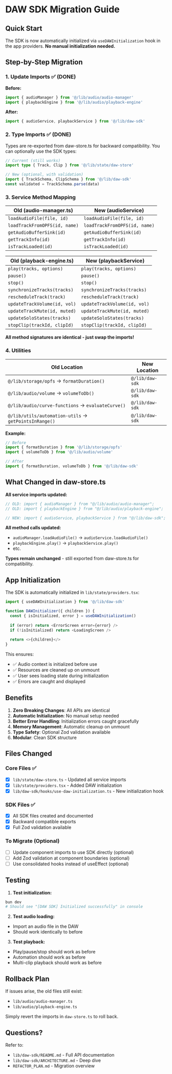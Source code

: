 # DAW SDK Migration Guide

## Quick Start

The SDK is now automatically initialized via `useDAWInitialization` hook in the app providers. **No manual initialization needed.**

## Step-by-Step Migration

### 1. Update Imports ✅ (DONE)

**Before:**
```typescript
import { audioManager } from '@/lib/audio/audio-manager'
import { playbackEngine } from '@/lib/audio/playback-engine'
```

**After:**
```typescript
import { audioService, playbackService } from '@/lib/daw-sdk'
```

### 2. Type Imports ✅ (DONE)

Types are re-exported from daw-store.ts for backward compatibility. You can optionally use the SDK types:

```typescript
// Current (still works)
import type { Track, Clip } from '@/lib/state/daw-store'

// New (optional, with validation)
import { TrackSchema, ClipSchema } from '@/lib/daw-sdk'
const validated = TrackSchema.parse(data)
```

### 3. Service Method Mapping

| Old (audio-manager.ts) | New (audioService) |
|------------------------|-------------------|
| `loadAudioFile(file, id)` | `loadAudioFile(file, id)` |
| `loadTrackFromOPFS(id, name)` | `loadTrackFromOPFS(id, name)` |
| `getAudioBufferSink(id)` | `getAudioBufferSink(id)` |
| `getTrackInfo(id)` | `getTrackInfo(id)` |
| `isTrackLoaded(id)` | `isTrackLoaded(id)` |

| Old (playback-engine.ts) | New (playbackService) |
|--------------------------|----------------------|
| `play(tracks, options)` | `play(tracks, options)` |
| `pause()` | `pause()` |
| `stop()` | `stop()` |
| `synchronizeTracks(tracks)` | `synchronizeTracks(tracks)` |
| `rescheduleTrack(track)` | `rescheduleTrack(track)` |
| `updateTrackVolume(id, vol)` | `updateTrackVolume(id, vol)` |
| `updateTrackMute(id, muted)` | `updateTrackMute(id, muted)` |
| `updateSoloStates(tracks)` | `updateSoloStates(tracks)` |
| `stopClip(trackId, clipId)` | `stopClip(trackId, clipId)` |

**All method signatures are identical - just swap the imports!**

### 4. Utilities

| Old Location | New Location |
|-------------|-------------|
| `@/lib/storage/opfs` → `formatDuration()` | `@/lib/daw-sdk` |
| `@/lib/audio/volume` → `volumeToDb()` | `@/lib/daw-sdk` |
| `@/lib/audio/curve-functions` → `evaluateCurve()` | `@/lib/daw-sdk` |
| `@/lib/utils/automation-utils` → `getPointsInRange()` | `@/lib/daw-sdk` |

**Example:**
```typescript
// Before
import { formatDuration } from '@/lib/storage/opfs'
import { volumeToDb } from '@/lib/audio/volume'

// After
import { formatDuration, volumeToDb } from '@/lib/daw-sdk'
```

## What Changed in daw-store.ts

**All service imports updated:**
```typescript
// OLD: import { audioManager } from "@/lib/audio/audio-manager";
// OLD: import { playbackEngine } from "@/lib/audio/playback-engine";

// NEW: import { audioService, playbackService } from "@/lib/daw-sdk";
```

**All method calls updated:**
- `audioManager.loadAudioFile()` → `audioService.loadAudioFile()`
- `playbackEngine.play()` → `playbackService.play()`
- etc.

**Types remain unchanged** - still exported from daw-store.ts for compatibility.

## App Initialization

The SDK is automatically initialized in `lib/state/providers.tsx`:

```typescript
import { useDAWInitialization } from '@/lib/daw-sdk'

function DAWInitializer({ children }) {
  const { isInitialized, error } = useDAWInitialization()
  
  if (error) return <ErrorScreen error={error} />
  if (!isInitialized) return <LoadingScreen />
  
  return <>{children}</>
}
```

This ensures:
- ✅ Audio context is initialized before use
- ✅ Resources are cleaned up on unmount
- ✅ User sees loading state during initialization
- ✅ Errors are caught and displayed

## Benefits

1. **Zero Breaking Changes**: All APIs are identical
2. **Automatic Initialization**: No manual setup needed
3. **Better Error Handling**: Initialization errors caught gracefully
4. **Memory Management**: Automatic cleanup on unmount
5. **Type Safety**: Optional Zod validation available
6. **Modular**: Clean SDK structure

## Files Changed

### Core Files ✅
- [x] `lib/state/daw-store.ts` - Updated all service imports
- [x] `lib/state/providers.tsx` - Added DAW initialization
- [x] `lib/daw-sdk/hooks/use-daw-initialization.ts` - New initialization hook

### SDK Files ✅
- [x] All SDK files created and documented
- [x] Backward compatible exports
- [x] Full Zod validation available

### To Migrate (Optional)
- [ ] Update component imports to use SDK directly (optional)
- [ ] Add Zod validation at component boundaries (optional)
- [ ] Use consolidated hooks instead of useEffect (optional)

## Testing

1. **Test initialization:**
```bash
bun dev
# Should see "[DAW SDK] Initialized successfully" in console
```

2. **Test audio loading:**
- Import an audio file in the DAW
- Should work identically to before

3. **Test playback:**
- Play/pause/stop should work as before
- Automation should work as before
- Multi-clip playback should work as before

## Rollback Plan

If issues arise, the old files still exist:
- `lib/audio/audio-manager.ts`
- `lib/audio/playback-engine.ts`

Simply revert the imports in `daw-store.ts` to roll back.

## Questions?

Refer to:
- `lib/daw-sdk/README.md` - Full API documentation
- `lib/daw-sdk/ARCHITECTURE.md` - Deep dive
- `REFACTOR_PLAN.md` - Migration overview
